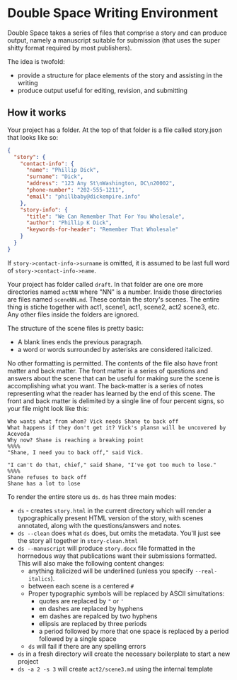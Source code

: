 # Double Space Writing Environment

Double Space takes a series of files that comprise a story and can produce output, namely a manuscript suitable
for submission (that uses the super shitty format required by most publishers).

The idea is twofold:

* provide a structure for place elements of the story and assisting in the writing
* produce output useful for editing, revision, and submitting

## How it works

Your project has a folder.  At the top of that folder is a file called story.json that looks like so:

```json
{
  "story": {
    "contact-info": {
      "name": "Phillip Dick",
      "surname": "Dick",
      "address": "123 Any St\nWashington, DC\n20002",
      "phone-number": "202-555-1211",
      "email": "phillbaby@dickempire.info"
    },
    "story-info": {
      "title": "We Can Remember That For You Wholesale",
      "author": "Phillip K Dick",
      "keywords-for-header": "Remember That Wholesale"
    }
  }
}
```

If `story->contact-info->surname` is omitted, it is assumed to be last full word of `story->contact-info->name`.

Your project has folder called `draft`. In that folder are one ore more directories named `actNN` where "NN" is a
number.  Inside those directories are files named `sceneNN.md`.  These contain the story's scenes.  The entire
thing is stiche together with act1, scene1, act1, scene2, act2 scene3, etc.  Any other files inside the folders
are ignored.

The structure of the scene files is pretty basic:

* A blank lines ends the previous paragraph.
* a word or words surrounded by asterisks are considered italicized.

No other formatting is permitted.  The contents of the file also have front matter and back matter.  The front
matter is a series of questions and answers about the scene that can be useful for making sure the scene is
accomplishing what you want.  The back-matter is a series of notes representing what the reader has learned by the
end of this scene.  The front and back matter is delimited by a single line of four percent signs, so your file
might look like this:

```
Who wants what from whom? Vick needs Shane to back off
What happens if they don't get it? Vick's plansn will be uncovered by Aceveda
Why now? Shane is reaching a breaking point
%%%%
"Shane, I need you to back off," said Vick.

"I can't do that, chief," said Shane, "I've got too much to lose."
%%%%
Shane refuses to back off
Shane has a lot to lose
```

To render the entire store us `ds`.  `ds` has three main modes:

* `ds` - creates `story.html` in the current directory which will render a typographically present HTML version of the story, with scenes annotated, along with the questions/answers and notes.
* `ds --clean` does what `ds` does, but omits the metadata. You'll just see the story all together in `story-clean.html`
* `ds --manuscript` will produce `story.docx` file formatted in the horrnedous way that publications want their submissions formatted.  This will also make the following content changes:
  - anything italicized will be underlined (unless you specify `--real-italics`).
  - between each scene is a centered `#`
  - Proper typographic symbols will be replaced by ASCII simultations:
    - quotes are replaced by `"` or `'`
    - en dashes are replaced by hyphens
    - em dashes are repalced by two hyphens
    - ellipsis are replaced by three periods
    - a period followed by more that one space is replaced by a period followed by a single space
  - `ds` will fail if there are any spelling errors
* `ds` in a fresh directory will create the necessary boilerplate to start a new project
* `ds -a 2 -s 3` will create `act2/scene3.md` using the internal template
